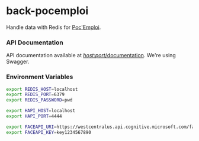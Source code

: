 # back-pocemploi
Handle data with Redis for [Poc'Emploi](https://github.com/clusson/poc-emploi).

### API Documentation
API documentation available at [*host*:*port*/documentation]().
We're using Swagger.

### Environment Variables
```bash
export REDIS_HOST=localhost
export REDIS_PORT=6379
export REDIS_PASSWORD=pwd

export HAPI_HOST=localhost
export HAPI_PORT=4444

export FACEAPI_URI=https://westcentralus.api.cognitive.microsoft.com/face/v1.0/detect
export FACEAPI_KEY=key1234567890
```
